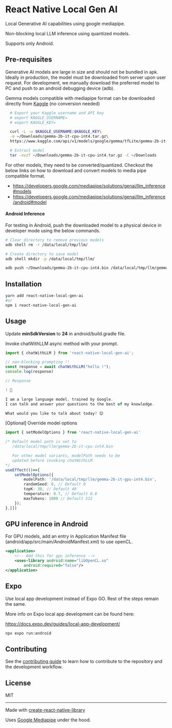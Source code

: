 # React Native Local Gen AI

Local Generative AI capabilities using google mediapipe.

Non-blocking local LLM inference using quantized models.

Supports only Android.

## Pre-requisites

Generative AI models are large in size and should not be bundled in apk. 
Ideally in production, the model must be downloaded from server upon user request.
For development, we manually download the preferred model to PC and push to an android debugging device (adb).

Gemma models compatible with mediapipe format can be downloaded directly from [Kaggle](https://www.kaggle.com/) (no conversion needed)

```bash
  # Export your Kaggle username and API key
  # export KAGGLE_USERNAME=
  # export KAGGLE_KEY=

  curl -L -u $KAGGLE_USERNAME:$KAGGLE_KEY\
  -o ~/Downloads/gemma-2b-it-cpu-int4.tar.gz\
  https://www.kaggle.com/api/v1/models/google/gemma/tfLite/gemma-2b-it-cpu-int4/1/download

  # Extract model
  tar -xvzf ~/Downloads/gemma-2b-it-cpu-int4.tar.gz -C ~/Downloads
```

For other models, they need to be converted/quantized.
Checkout the below links on how to download and convert models to media pipe compatible format.
 - https://developers.google.com/mediapipe/solutions/genai/llm_inference#models
 - https://developers.google.com/mediapipe/solutions/genai/llm_inference/android#model

#### Android Inference

For testing in Android, push the downloaded model to a physical device in developer mode using the below commands.

```sh
# Clear directory to remove previous models
adb shell rm -r /data/local/tmp/llm/

# Create directory to save model
adb shell mkdir -p /data/local/tmp/llm/

adb push ~/Downloads/gemma-2b-it-cpu-int4.bin /data/local/tmp/llm/gemma-2b-it-cpu-int4.bin
```

## Installation

```sh
yarn add react-native-local-gen-ai
#or
npm i react-native-local-gen-ai
```
## Usage

Update **minSdkVersion** to **24** in android/build.gradle file.

Invoke chatWithLLM async method with your prompt.

```ts
import { chatWithLLM } from 'react-native-local-gen-ai';

// non-blocking prompting !!
const response = await chatWithLLM("hello !");
console.log(response)

// Response

! 👋

I am a large language model, trained by Google.
I can talk and answer your questions to the best of my knowledge.

What would you like to talk about today? 😊
```

[Optional] Override model options

```ts
import { setModelOptions } from 'react-native-local-gen-ai'

/* Default model path is set to 
   /data/local/tmp/llm/gemma-2b-it-cpu-int4.bin

   For other model variants, modelPath needs to be 
   updated before invoking chatWithLLM
*/
useEffect(()=>{
    setModelOptions({
        modelPath: '/data/local/tmp/llm/gemma-2b-it-gpu-int4.bin',
        randomSeed: 0, // Default 0
        topK: 30, // Default 40
        temperature: 0.7, // Default 0.8
        maxTokens: 1000 // Default 512
    });
},[])
```

## GPU inference in Android

For GPU models, add an entry in Application Manifest file (android/app/src/main/AndroidManifest.xml) to use openCL. 

```xml
<application>
    <!-- Add this for gpu inference -->
    <uses-library android:name="libOpenCL.so"
        android:required="false"/>
</application>
```

## Expo 

Use local app development instead of Expo GO. Rest of the steps remain the same.

More info on Expo local app development can be found here: 

https://docs.expo.dev/guides/local-app-development/

```sh 
npx expo run:android
```


## Contributing

See the [contributing guide](CONTRIBUTING.md) to learn how to contribute to the repository and the development workflow.

## License

MIT

---

Made with [create-react-native-library](https://github.com/callstack/react-native-builder-bob)

Uses [Google Mediapipe](https://github.com/google/mediapipe) under the hood.
